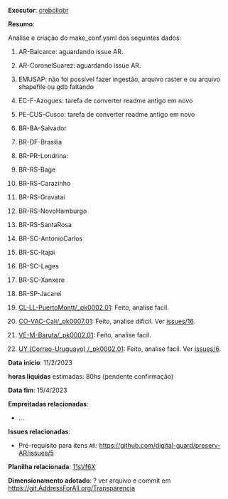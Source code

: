 **Executor**: [crebollobr](https://github.com/crebollobr)

**Resumo**: 

Análise e criação do make_conf.yaml dos seguintes dados:

1. AR-Balcarce: aguardando issue AR.

1. AR-CoronelSuarez: aguardando issue AR.

2. EMUSAP: não foi possível fazer ingestão, arquivo raster e ou arquivo shapefile ou gdb faltando

1. EC-F-Azogues: tarefa de converter readme antigo em novo

1. PE-CUS-Cusco: tarefa de converter readme antigo em novo

1. BR-BA-Salvador
1. BR-DF-Brasilia
1. BR-PR-Londrina: 
1. BR-RS-Bage
1. BR-RS-Carazinho
1. BR-RS-Gravatai
1. BR-RS-NovoHamburgo
1. BR-RS-SantaRosa
1. BR-SC-AntonioCarlos
1. BR-SC-Itajai
1. BR-SC-Lages
1. BR-SC-Xanxere
1. BR-SP-Jacarei

1. [CL-LL-PuertoMontt/_pk0002.01](https://github.com/digital-guard/preserv-CL/tree/main/data/LL/PuertoMontt/_pk0002.01): Feito, analise facil.

1. [CO-VAC-Cali/_pk0007.01](https://github.com/digital-guard/preserv-CO/tree/main/data/VAC/Cali/_pk0007.01): Feito, analise dificil. Ver [issues/16](https://github.com/digital-guard/preserv-CO/issues/16). 

1. [VE-M-Baruta/_pk0002.01](https://github.com/digital-guard/preserv-VE/tree/main/data/M/Baruta/_pk0002.01): Feito, analise facil. 

1. [UY (Correo-Uruguayo) /_pk0002.01](https://github.com/digital-guard/preserv-UY/tree/main/data/_pk0002.01): Feito, analise facil.  Ver [issues/6](https://github.com/digital-guard/preserv-UY/issues/6). 

**Data inicio**: 11/2/2023

**horas liquidas** estimadas: 80hs (pendente confirmação)

**Data fim**: 15/4/2023

**Empreitadas relacionadas**: 
* ... 

**Issues relacionadas**:

* Pré-requisito para itens `AR`: https://github.com/digital-guard/preserv-AR/issues/5

**Planilha relacionada**: [11sVf6X](https://docs.google.com/spreadsheets/d/11sVf6Xx9QBfs0sFO7p2Iyu-djnLUwkmBTl56wHbtl4E/)

**Dimensionamento adotado**: ? ver arquivo e commit em https://git.AddressForAll.org/Transparencia

